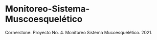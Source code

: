 # Monitoreo-Sistema-Muscoesquelético
Cornerstone. Proyecto No. 4. Monitoreo Sistema Mucoesquelético. 2021.
